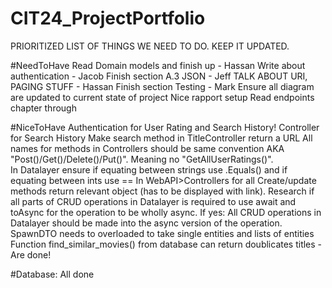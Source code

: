 # CIT24_ProjectPortfolio
PRIORITIZED LIST OF THINGS WE NEED TO DO. 
KEEP IT UPDATED.


#NeedToHave
Read Domain models and finish up - Hassan
Write about authentication - Jacob
Finish section A.3 JSON - Jeff
TALK ABOUT URI, PAGING STUFF - Hassan
Finish section Testing - Mark
Ensure all diagram are updated to current state of project
Nice rapport setup
Read endpoints chapter through


#NiceToHave
Authentication for User Rating and Search History!
Controller for Search History
Make search method in TitleController return a URL
All names for methods in Controllers should be same convention AKA "Post()/Get()/Delete()/Put()". Meaning no "GetAllUserRatings()".  
In Datalayer ensure if equating between strings use .Equals() and if equating between ints use ==
In WebAPI>Controllers for all Create/update methods return relevant object (has to be displayed with link).
Research if all parts of CRUD operations in Datalayer is required to use await and toAsync for the operation to be wholly async. 
If yes: All CRUD operations in Datalayer should be made into the async version of the operation.
SpawnDTO needs to overloaded to take single entities and lists of entities
Function find_similar_movies() from database can return doublicates titles - Are done!


#Database:
All done
